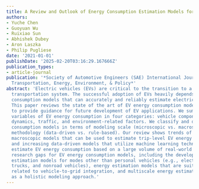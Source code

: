 ```yaml
---
title: A Review and Outlook of Energy Consumption Estimation Models for Electric Vehicles
authors:
- Yuche Chen
- Guoyuan Wu
- Ruixiao Sun
- Abhishek Dubey
- Aron Laszka
- Philip Pugliese
date: '2021-01-01'
publishDate: '2025-02-20T03:16:29.167666Z'
publication_types:
- article-journal
publication: '*Society of Automotive Engineers (SAE) International Journal of Sustainable
  Transportation, Energy, Environment, & Policy*'
abstract: 'Electric vehicles (EVs) are critical to the transition to a low-carbon
  transportation system. The successful adoption of EVs heavily depends on energy
  consumption models that can accurately and reliably estimate electricity consumption.
  This paper reviews the state of the art of EV energy consumption models, aiming
  to provide guidance for future development of EV applications. We summarize influential
  variables of EV energy consumption in four categories: vehicle component, vehicle
  dynamics, traffic, and environment-related factors. We classify and discuss EV energy
  consumption models in terms of modeling scale (microscopic vs. macroscopic) and
  methodology (data-driven vs. rule-based). Our review shows trends of increasing
  macroscopic models that can be used to estimate trip-level EV energy consumption
  and increasing data-driven models that utilize machine learning technologies to
  estimate EV energy consumption based on a large volume of real-world data. We identify
  research gaps for EV energy consumption models, including the development of energy
  estimation models for modes other than personal vehicles (e.g., electric buses,
  trucks, and nonroad vehicles), energy estimation models that are suitable for applications
  related to vehicle-to-grid integration, and multiscale energy estimation models
  as a holistic modeling approach.'
---
```

